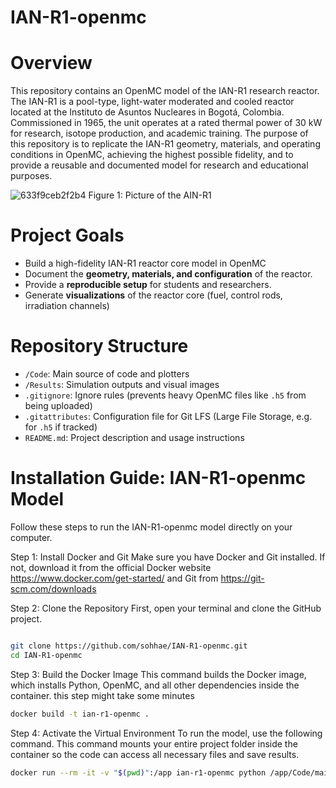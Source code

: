 # IAN-R1-openmc
# Overview
This repository contains an OpenMC model of the IAN-R1 research reactor. The IAN-R1 is a pool-type, light-water moderated and cooled reactor located at the Instituto de Asuntos Nucleares in Bogotá, Colombia. Commissioned in 1965, the unit operates at a rated thermal power of 30 kW for research, isotope production, and academic training.
The purpose of this repository is to replicate the IAN-R1 geometry, materials, and operating conditions in OpenMC, achieving the highest possible fidelity, and to provide a reusable and documented model for research and educational purposes.

![633f9ceb2f2b4](https://github.com/user-attachments/assets/36b78e1a-e0e6-452a-96fb-03339ac49e2b)
Figure 1: Picture of the AIN-R1

# Project Goals
* Build a high-fidelity IAN-R1 reactor core model in OpenMC
* Document the **geometry, materials, and configuration** of the reactor.  
* Provide a **reproducible setup** for students and researchers.  
* Generate **visualizations** of the reactor core (fuel, control rods, irradiation channels)
  
# Repository Structure
- `/Code`: Main source of code and plotters 
- `/Results`: Simulation outputs and visual images 
- `.gitignore`: Ignore rules (prevents heavy OpenMC files like `.h5` from being uploaded)  
- `.gitattributes`: Configuration file for Git LFS (Large File Storage, e.g. for `.h5` if tracked)  
- `README.md`: Project description and usage instructions

# Installation Guide: IAN-R1-openmc Model
Follow these steps to run the IAN-R1-openmc model directly on your computer.

Step 1: Install Docker and Git
Make sure you have Docker and Git installed. If not, download it from the official Docker website https://www.docker.com/get-started/ and Git from https://git-scm.com/downloads

Step 2: Clone the Repository
First, open your terminal and clone the GitHub project.

```bash

git clone https://github.com/sohhae/IAN-R1-openmc.git
cd IAN-R1-openmc
```
Step 3: Build the Docker Image
This command builds the Docker image, which installs Python, OpenMC, and all other dependencies inside the container. this step might take some minutes

```bash
docker build -t ian-r1-openmc .
```
Step 4: Activate the Virtual Environment
To run the model, use the following command. This command mounts your entire project folder inside the container so the code can access all necessary files and save results.

```bash
docker run --rm -it -v "$(pwd)":/app ian-r1-openmc python /app/Code/main_model.py
```

